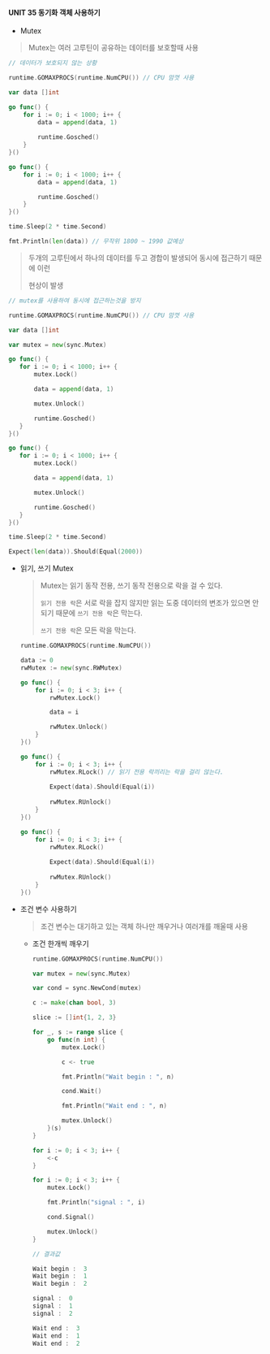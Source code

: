#### UNIT 35  동기화 객체 사용하기



-  Mutex

  > Mutex는 여러 고루틴이 공유하는 데이터를 보호할때 사용

  ```go
  // 데이터가 보호되지 않는 상황
  
  runtime.GOMAXPROCS(runtime.NumCPU()) // CPU 맘껏 사용
  
  var data []int
  
  go func() {
      for i := 0; i < 1000; i++ {
          data = append(data, 1)
          
          runtime.Gosched()
      }
  }()
  
  go func() {
      for i := 0; i < 1000; i++ {
          data = append(data, 1)
  
          runtime.Gosched()
      }
  }()
  
  time.Sleep(2 * time.Second)
  
  fmt.Println(len(data)) // 무작위 1800 ~ 1990 값예상
  ```

  

  > 두개의 고루틴에서 하나의 데이터를 두고 경합이 발생되어 동시에 접근하기 때문에 이런
  >
  > 현상이 발생

   ```go
  // mutex를 사용하여 동시에 접근하는것을 방지
  
  runtime.GOMAXPROCS(runtime.NumCPU()) // CPU 맘껏 사용
  
  var data []int
  
  var mutex = new(sync.Mutex)
  
  go func() {
      for i := 0; i < 1000; i++ {
          mutex.Lock()
  
          data = append(data, 1)
  
          mutex.Unlock()
  
          runtime.Gosched()
      }
  }()
  
  go func() {
      for i := 0; i < 1000; i++ {
          mutex.Lock()
  
          data = append(data, 1)
  
          mutex.Unlock()
  
          runtime.Gosched()
      }
  }()
  
  time.Sleep(2 * time.Second)
  
  Expect(len(data)).Should(Equal(2000))
   ```

  



- 읽기, 쓰기 Mutex

  > Mutex는 읽기 동작 전용, 쓰기 동작 전용으로 락을 걸 수 있다.
  >
  > `읽기 전용 락`은 서로 락을 잡지 않지만 읽는 도중 데이터의 변조가 있으면 안되기 때문에
  > `쓰기 전용 락`은 막는다.
  >
  > `쓰기 전용 락`은 모든 락을 막는다.

  ```go
  runtime.GOMAXPROCS(runtime.NumCPU())
  
  data := 0
  rwMutex := new(sync.RWMutex)
  
  go func() {
      for i := 0; i < 3; i++ {
          rwMutex.Lock()
  
          data = i
  
          rwMutex.Unlock()
      }
  }()
  
  go func() {
      for i := 0; i < 3; i++ {
          rwMutex.RLock() // 읽기 전용 락끼리는 락을 걸리 않는다.
          
          Expect(data).Should(Equal(i))
          
          rwMutex.RUnlock()
      }
  }()
  
  go func() {
      for i := 0; i < 3; i++ {
          rwMutex.RLock()
          
          Expect(data).Should(Equal(i))
          
          rwMutex.RUnlock()
      }
  }()
  ```


- 조건 변수 사용하기

  > 조건 변수는 대기하고 있는 객체 하나만 깨우거나 여러개를 깨울때 사용

  - 조건 한개씩 깨우기

    ```GO
    runtime.GOMAXPROCS(runtime.NumCPU())
    
    var mutex = new(sync.Mutex)
    
    var cond = sync.NewCond(mutex)
    
    c := make(chan bool, 3)
    
    slice := []int{1, 2, 3}
    
    for _, s := range slice {
        go func(n int) {
            mutex.Lock()
    
            c <- true
    
            fmt.Println("Wait begin : ", n)
    
            cond.Wait()
    
            fmt.Println("Wait end : ", n)
    
            mutex.Unlock()
        }(s)
    }
    
    for i := 0; i < 3; i++ {
        <-c
    }
    
    for i := 0; i < 3; i++ {
        mutex.Lock()
    
        fmt.Println("signal : ", i)
    
        cond.Signal()
    
        mutex.Unlock()
    }
    
    // 결과값 
    
    Wait begin :  3
    Wait begin :  1
    Wait begin :  2
    
    signal :  0
    signal :  1
    signal :  2
    
    Wait end :  3
    Wait end :  1
    Wait end :  2
    ```

    